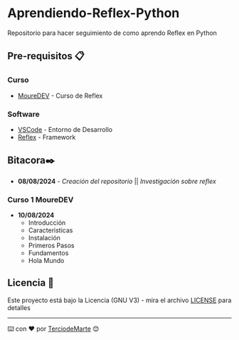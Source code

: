 # Aprendiendo-Reflex-Python
Repositorio para hacer seguimiento de como aprendo Reflex en Python

## Pre-requisitos 📋

### Curso
* [MoureDEV](https://github.com/mouredev/python-web) - Curso de Reflex

### Software
* [VSCode](https://code.visualstudio.com/) - Entorno de Desarrollo
* [Reflex](https://code.visualstudio.com/) - Framework
  
## Bitacora✒️

* **08/08/2024** - *Creación del repositorio* || *Investigación sobre reflex*

### Curso 1 MoureDEV

* **10/08/2024**
    * Introducción
    * Caracteristicas
    * Instalación
    * Primeros Pasos
    * Fundamentos
    * Hola Mundo




## Licencia 📄

Este proyecto está bajo la Licencia (GNU V3) - mira el archivo [LICENSE](LICENSE) para detalles

---
⌨️ con ❤️ por [TerciodeMarte](https://github.com/TerciodeMarte) 😊

